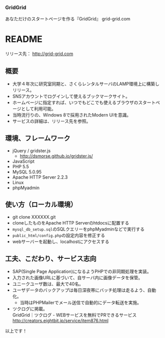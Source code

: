 ### GridGrid
あなただけのスタートページを作る『GridGrid』 grid-grid.com

# README
リリース先：
http://grid-grid.com

## 概要
- 大学４年次に研究室同期と、さくらレンタルサーバのLAMP環境上に構築しリリース。
- SNSアカウントでログインして使えるブックマークサイト。
- ホームページに指定すれば、いつでもどこでも使えるブラウザのスタートページとして利用可能。
- 当時流行りの、Windows 8で採用されたModern UIを意識。
- サービスの詳細は、リリース先を参照。

## 環境、フレームワーク
- jQuery / gridster.js
  - http://dsmorse.github.io/gridster.js/
- JavaScript
- PHP 5.5
- MySQL 5.0.95
- Apache HTTP Server 2.2.3
- Linux
- phpMyadmin

## 使い方（ローカル環境）
- git clone XXXXXX.git
- cloneしたものをApache HTTP Serverのhtdocsに配置する
- `mysql_db_setup.sql`のSQLクエリーをphpMyadminなどで実行する
- `public_html/config.php`の設定内容を修正する
- webサーバーを起動し、localhostにアクセスする

## 工夫、こだわり、サービス志向
- SAP(Single Page Application)になるようPHPでの非同期処理を実装。
- 入力された画像URLに基づいて、自サーバ内に画像データを保管。
- ユニークユーザ数は、最大で40名。
- ユーザデータのバックアップは毎日深夜帯にバッチ処理は走るよう、自動化。
  - 当時はPHPMailerでメール送信で自動的にデータ転送を実施。
- ツクログに掲載。  
  GridGrid｜ツクログ - WEBサービスを無料でPRできるサービス  
  http://creators.eightbit.jp/service/item876.html  



以上です！
